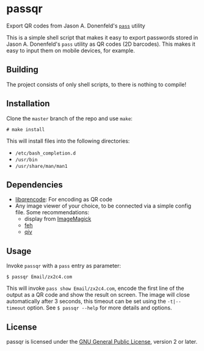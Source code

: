passqr
======
Export QR codes from Jason A. Donenfeld's [`pass`][pass] utility

This is a simple shell script that makes it easy to export passwords stored in
Jason A. Donenfeld's `pass` utility as QR codes (2D barcodes). This makes it
easy to input them on mobile devices, for example.

[pass]: http://www.zx2c4.com/projects/password-store/

Building
--------

The project consists of only shell scripts, to there is nothing to compile!

Installation
------------

Clone the `master` branch of the repo and use `make`:

    # make install

This will install files into the following directories:

 - `/etc/bash_completion.d`
 - `/usr/bin`
 - `/usr/share/man/man1`

Dependencies
------------

 - [libqrencode][libqrencode]: For encoding as QR code
 - Any image viewer of your choice, to be connected via a simple config file.
   Some recommendations:
   - display from [ImageMagick][imagemagick]
   - [feh][feh]
   - [qiv][qiv]

[libqrencode]: http://fukuchi.org/works/qrencode/
[imagemagick]: http://imagemagick.org
[feh]: http://feh.finalrewind.org/
[qiv]: http://spiegl.de/qiv/

Usage
-----

Invoke `passqr` with a `pass` entry as parameter:

    $ passqr Email/zx2c4.com

This will invoke `pass show Email/zx2c4.com`, encode the first line of the
output as a QR code and show the result on screen. The image will close
automatically after 3 seconds, this timeout can be set using the `-t|--timeout`
option. See `$ passqr --help` for more details and options.

License
-------

passqr is licensed under the [GNU General Public License][gpl-home], version 2
or later.

[gpl-home]: http://www.gnu.org/licenses/
